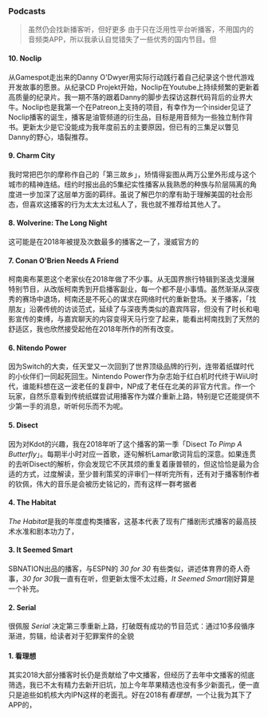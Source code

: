 ### Podcasts
> 虽然仍会找新播客听，但好更多  由于只在泛用性平台听播客，不用国内的音频类APP，所以我承认自觉错失了一些优秀的国内节目。但
#### 10. Noclip
从Gamespot走出来的Danny O'Dwyer用实际行动践行着自己纪录这个世代游戏开发故事的愿景。从纪录CD Projekt开始，Noclip在Youtube上持续频繁的更新着高质量的纪录片。我一期不落的跟着Danny的脚步去探访这群代码背后的业界大牛。Noclip也是我第一个在Patreon上支持的项目，有幸作为一个insider见证了Noclip播客的诞生，播客是油管频道的衍生品，目标是用音频为一些独立制作背书。更新太少是它没能成为我年度前五的主要原因，但已有的三集足以瞥见Danny的野心，墙裂推荐。
#### 9. Charm City
我时常把巴尔的摩称作自己的「第三故乡」，矫情得妄图从两万公里外形成与这个城市的精神连结。纽约时报出品的5集纪实性播客从我熟悉的种族与阶层隔离的角度进一步加深了这层单方面的羁绊。虽说了解巴尔的摩有助于理解美国的社会形态，但喜欢这播客的行为太太太过私人了，我也就不推荐给其他人了。
#### 8. Wolverine: The Long Night
这可能是在2018年被提及次数最多的播客之一了，漫威官方的
#### 7. Conan O'Brien Needs A Friend
柯南奥布莱恩这个老家伙在2018年做了不少事。从无国界旅行特辑到圣迭戈漫展特别节目，从改版柯南秀到开启播客副业，每一个都不是小事情。虽然渐渐从深夜秀的赛场中退场，柯南还是不死心的谋求在网络时代的重新登场。关于播客，「找朋友」沿袭传统的访谈范式，延续了与深夜秀类似的嘉宾阵容，但没有了时长和电影宣传的束缚，与嘉宾聊天的内容变得天马行空了起来，能看出柯南找到了天然的舒适区，我也欣然接受起他在2018年所作的所有改变。
#### 6. Nitendo Power
因为Switch的大卖，任天堂又一次回到了世界顶级品牌的行列，连带着纸媒时代的小伙伴们一同起死回生。Nintendo Power作为杂志始于红白机时代终于WiiU时代，谁能料想在这一波老任的复辟中，NP成了老任在北美的非官方代言。作一个玩家，自然乐意看到传统纸媒尝试用播客作为媒介重新上路，特别是它还能提供不少第一手的消息，听听何乐而不为呢。
#### 5. Disect
因为对Kdot的兴趣，我在2018年听了这个播客的第一季「Disect *To Pimp A Butterfly*」。每期半小时对应一首歌，逐句解析Lamar歌词背后的深意。如果连贯的去听Disect的解析，你会发现它不厌其烦的重复着康普顿的，但这恰恰是最为合适的方式，过度解读，至少普利策奖的评审们一样听完所有，还有对于播客制作者的钦佩，伟大的音乐是会被历史铭记的，而有这样一群考据者
#### 4. The Habitat
*The Habitat*是我的年度虚构类播客，这基本代表了现有广播剧形式播客的最高技术水准和剧本功力了，
#### 3. It Seemed Smart
SBNATION出品的播客，与ESPN的 *30 for 30* 有些类似，讲述体育界的奇人奇事，*30 for 30*我一直有在听，但更新太慢不太过瘾，*It Seemed Smart*刚好算是一个补充。
#### 2. Serial
很佩服 *Serial* 决定第三季重新上路，打破既有成功的节目范式：通过10多段循序渐进，剪辑，给读者对于犯罪案件的全貌
#### 1. 看理想
其实2018大部分播客时长仍是贡献给了中文播客，但经历了去年中文播客的彻底筛选，我已不太有精力去新开旧坑，加上今年苹果精选也没有多少新面孔，便一直只是追些如机核大内IPN这样的老面孔。好在2018有*看理想*，一个让我为其下了APP的，
<!--stackedit_data:
eyJoaXN0b3J5IjpbMTY4OTY0OTkzOCw3Nzc1NjUyMDddfQ==
-->